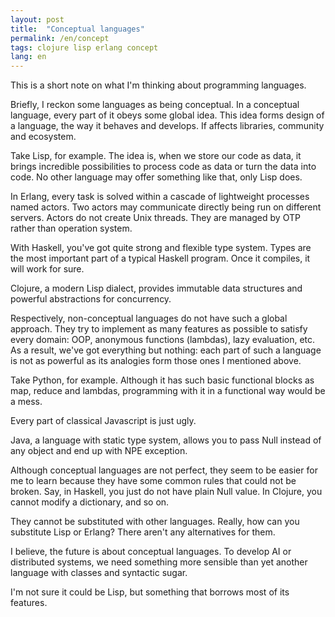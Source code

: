 ```yaml
---
layout: post
title:  "Conceptual languages"
permalink: /en/concept
tags: clojure lisp erlang concept
lang: en
---
```


This is a short note on what I'm thinking about programming languages.

Briefly, I reckon some languages as being conceptual. In a conceptual language,
every part of it obeys some global idea. This idea forms design of a language,
the way it behaves and develops. If affects libraries, community and ecosystem.

Take Lisp, for example. The idea is, when we store our code as data, it brings
incredible possibilities to process code as data or turn the data into code. No
other language may offer something like that, only Lisp does.

In Erlang, every task is solved within a cascade of lightweight processes named
actors. Two actors may communicate directly being run on different
servers. Actors do not create Unix threads. They are managed by OTP rather than
operation system.

With Haskell, you've got quite strong and flexible type system. Types are the
most important part of a typical Haskell program. Once it compiles, it will work
for sure.

Clojure, a modern Lisp dialect, provides immutable data structures and powerful
abstractions for concurrency.

Respectively, non-conceptual languages do not have such a global approach. They
try to implement as many features as possible to satisfy every domain: OOP,
anonymous functions (lambdas), lazy evaluation, etc. As a result, we've got
everything but nothing: each part of such a language is not as powerful as its
analogies form those ones I mentioned above.

Take Python, for example. Although it has such basic functional blocks as map,
reduce and lambdas, programming with it in a functional way would be a mess.

Every part of classical Javascript is just ugly.

Java, a language with static type system, allows you to pass Null instead of any
object and end up with NPE exception.

Although conceptual languages are not perfect, they seem to be easier for me to
learn because they have some common rules that could not be broken. Say, in
Haskell, you just do not have plain Null value. In Clojure, you cannot modify a
dictionary, and so on.

They cannot be substituted with other languages. Really, how can you substitute
Lisp or Erlang? There aren't any alternatives for them.

I believe, the future is about conceptual languages. To develop AI or
distributed systems, we need something more sensible than yet another language
with classes and syntactic sugar.

I'm not sure it could be Lisp, but something that borrows most of its features.
